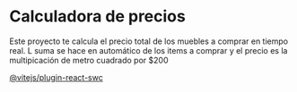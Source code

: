 # Calculadora de precios

Este proyecto te calcula el precio total de los muebles a comprar en tiempo real.
L suma se hace en automático de los items a comprar y el precio es la multipicación de metro cuadrado por $200

[@vitejs/plugin-react-swc](https://github.com/emilianocbe/calculadora-precios/raw/main/assets/cover.png)
